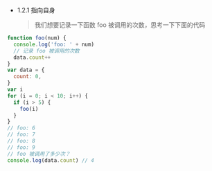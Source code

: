 - 1.2.1 指向自身
  > 我们想要记录一下函数 foo 被调用的次数，思考一下下面的代码

```js
function foo(num) {
  console.log('foo: ' + num)
  // 记录 foo 被调用的次数
  data.count++
}
var data = {
  count: 0,
}
var i
for (i = 0; i < 10; i++) {
  if (i > 5) {
    foo(i)
  }
}
// foo: 6
// foo: 7
// foo: 8
// foo: 9
// foo 被调用了多少次？
console.log(data.count) // 4
```
